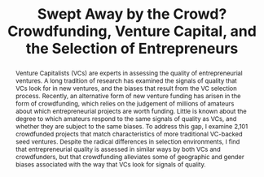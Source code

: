 ---
layout: article
comments: true
title:  Swept Away by the Crowd? Crowdfunding, Venture Capital, and the Selection of Entrepreneurs
excerpt: Entrepreneurial quality is assessed in similar ways by both VCs and crowdfunders, but crowdfunding alleviates some of the geographic and gender biases associated with the way that VCs look for signals of quality.
link: https://papers.ssrn.com/sol3/papers.cfm?abstract_id=2239204
source: Working paper
authors:
  - name: Ethan R. Mollick
    affiliation: University of Pennsylvania 
abstract: Venture Capitalists (VCs) are experts in assessing the quality of entrepreneurial ventures. A long tradition of research has examined the signals of quality that VCs look for in new ventures, and the biases that result from the VC selection process. Recently, an alternative form of new venture funding has arisen in the form of crowdfunding, which relies on the judgement of millions of amateurs about which entrepreneurial projects are worth funding. Little is known about the degree to which amateurs respond to the same signals of quality as VCs, and whether they are subject to the same biases. To address this gap, I examine 2,101 crowdfunded projects that match characteristics of more traditional VC-backed seed ventures. Despite the radical differences in selection environments, I find that entrepreneurial quality is assessed in similar ways by both VCs and crowdfunders, but that crowdfunding alleviates some of geographic and gender biases associated with the way that VCs look for signals of quality.
---